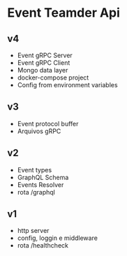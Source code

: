 # Event Teamder Api

## v4

- Event gRPC Server
- Event gRPC Client
- Mongo data layer
- docker-compose project
- Config from environment variables

## v3

- Event protocol buffer
- Arquivos gRPC

## v2

- Event types
- GraphQL Schema
- Events Resolver
- rota /graphql

## v1

- http server
- config, loggin e middleware
- rota /healthcheck
